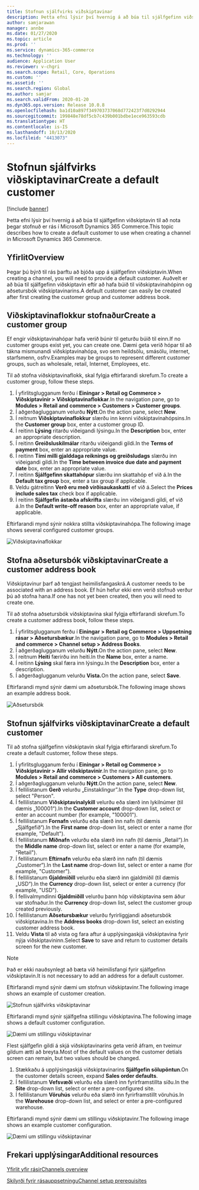 ```yaml
---
title: Stofnun sjálfvirks viðskiptavinar
description: Þetta efni lýsir því hvernig á að búa til sjálfgefinn viðskiptavin til að nota þegar stofnuð er rás í Microsoft Dynamics 365 Commerce.
author: samjarawan
manager: annbe
ms.date: 01/27/2020
ms.topic: article
ms.prod: ''
ms.service: dynamics-365-commerce
ms.technology: ''
audience: Application User
ms.reviewer: v-chgri
ms.search.scope: Retail, Core, Operations
ms.custom: ''
ms.assetid: ''
ms.search.region: Global
ms.author: samjar
ms.search.validFrom: 2020-01-20
ms.dyn365.ops.version: Release 10.0.8
ms.openlocfilehash: ba1d10a897f349703737068d772423f7d0292944
ms.sourcegitcommit: 199848e78df5cb7c439b001bdbe1ece963593cdb
ms.translationtype: HT
ms.contentlocale: is-IS
ms.lasthandoff: 10/13/2020
ms.locfileid: "4413073"
---
```

# <a name="create-a-default-customer"></a><span data-ttu-id="c48c1-103">Stofnun sjálfvirks viðskiptavinar</span><span class="sxs-lookup"><span data-stu-id="c48c1-103">Create a default customer</span></span>


[!include [banner](includes/banner.md)]

<span data-ttu-id="c48c1-104">Þetta efni lýsir því hvernig á að búa til sjálfgefinn viðskiptavin til að nota þegar stofnuð er rás í Microsoft Dynamics 365 Commerce.</span><span class="sxs-lookup"><span data-stu-id="c48c1-104">This topic describes how to create a default customer to use when creating a channel in Microsoft Dynamics 365 Commerce.</span></span>

## <a name="overview"></a><span data-ttu-id="c48c1-105">Yfirlit</span><span class="sxs-lookup"><span data-stu-id="c48c1-105">Overview</span></span>

<span data-ttu-id="c48c1-106">Þegar þú býrð til rás þarftu að bjóða upp á sjálfgefinn viðskiptavin.</span><span class="sxs-lookup"><span data-stu-id="c48c1-106">When creating a channel, you will need to provide a default customer.</span></span> <span data-ttu-id="c48c1-107">Auðvelt er að búa til sjálfgefinn viðskiptavin eftir að hafa búið til viðskiptavinahópinn og aðsetursbók viðskiptavinarins.</span><span class="sxs-lookup"><span data-stu-id="c48c1-107">A default customer can easily be created after first creating the customer group and customer address book.</span></span>

## <a name="create-a-customer-group"></a><span data-ttu-id="c48c1-108">Viðskiptavinaflokkur stofnaður</span><span class="sxs-lookup"><span data-stu-id="c48c1-108">Create a customer group</span></span>

<span data-ttu-id="c48c1-109">Ef engir viðskiptavinahópar hafa verið búnir til geturðu búið til einn.</span><span class="sxs-lookup"><span data-stu-id="c48c1-109">If no customer groups exist yet, you can create one.</span></span> <span data-ttu-id="c48c1-110">Dæmi geta verið hópar til að tákna mismunandi viðskiptavinahópa, svo sem heildsölu, smásölu, internet, starfsmenn, osfrv.</span><span class="sxs-lookup"><span data-stu-id="c48c1-110">Examples may be groups to represent different customer groups, such as wholesale, retail, Internet, Employees, etc.</span></span>

<span data-ttu-id="c48c1-111">Til að stofna viðskiptavinaflokk, skal fylgja eftirfarandi skrefum.</span><span class="sxs-lookup"><span data-stu-id="c48c1-111">To create a customer group, follow these steps.</span></span>

1. <span data-ttu-id="c48c1-112">Í yfirlitsglugganum ferðu í **Einingar \> Retail og Commerce \> Viðskiptavinir \> Viðskiptavinaflokkar**.</span><span class="sxs-lookup"><span data-stu-id="c48c1-112">In the navigation pane, go to **Modules \> Retail and commerce \> Customers \> Customer groups**.</span></span>
1. <span data-ttu-id="c48c1-113">Í aðgerðaglugganum velurðu **Nýtt**.</span><span class="sxs-lookup"><span data-stu-id="c48c1-113">On the action pane, select **New**.</span></span>
1. <span data-ttu-id="c48c1-114">Í reitnum **Viðskiptavinaflokkur** slærðu inn kenni viðskiptavinahópsins.</span><span class="sxs-lookup"><span data-stu-id="c48c1-114">In the **Customer group** box, enter a customer group ID.</span></span>
1. <span data-ttu-id="c48c1-115">Í reitinn **Lýsing** ritarðu viðeigandi lýsingu.</span><span class="sxs-lookup"><span data-stu-id="c48c1-115">In the **Description** box, enter an appropriate description.</span></span>
1. <span data-ttu-id="c48c1-116">Í reitinn **Greiðsluskilmálar** ritarðu viðeigandi gildi.</span><span class="sxs-lookup"><span data-stu-id="c48c1-116">In the **Terms of payment** box, enter an appropriate value.</span></span>
1. <span data-ttu-id="c48c1-117">Í reitinn **Tími milli gjalddaga reiknings og greiðsludags** slærðu inn viðeigandi gildi.</span><span class="sxs-lookup"><span data-stu-id="c48c1-117">In the **Time between invoice due date and payment date** box, enter an appropriate value.</span></span>
1. <span data-ttu-id="c48c1-118">Í reitinn **Sjálfgefinn skattahópur** slærðu inn skattahóp ef við á.</span><span class="sxs-lookup"><span data-stu-id="c48c1-118">In the **Default tax group** box, enter a tax group if applicable.</span></span>
1. <span data-ttu-id="c48c1-119">Veldu gátreitinn **Verð eru með virðisaukaskatti** ef við á.</span><span class="sxs-lookup"><span data-stu-id="c48c1-119">Select the **Prices include sales tax** check box if applicable.</span></span>
1. <span data-ttu-id="c48c1-120">Í reitinn **Sjálfgefin ástæða afskrifta** slærðu inn viðeigandi gildi, ef við á.</span><span class="sxs-lookup"><span data-stu-id="c48c1-120">In the **Default write-off reason** box, enter an appropriate value, if applicable.</span></span>

<span data-ttu-id="c48c1-121">Eftirfarandi mynd sýnir nokkra stillta viðskiptavinahópa.</span><span class="sxs-lookup"><span data-stu-id="c48c1-121">The following image shows several configured customer groups.</span></span>

![Viðskiptavinaflokkar](media/customer-groups.png)

## <a name="create-a-customer-address-book"></a><span data-ttu-id="c48c1-123">Stofna aðsetursbók viðskiptavinar</span><span class="sxs-lookup"><span data-stu-id="c48c1-123">Create a customer address book</span></span>

<span data-ttu-id="c48c1-124">Viðskiptavinur þarf að tengjast heimilisfangaskrá.</span><span class="sxs-lookup"><span data-stu-id="c48c1-124">A customer needs to be associated with an address book.</span></span> <span data-ttu-id="c48c1-125">Ef hún hefur ekki enn verið stofnuð verður þú að stofna hana.</span><span class="sxs-lookup"><span data-stu-id="c48c1-125">If one has not yet been created, then you will need to create one.</span></span>

<span data-ttu-id="c48c1-126">Til að stofna aðsetursbók viðskiptavina skal fylgja eftirfarandi skrefum.</span><span class="sxs-lookup"><span data-stu-id="c48c1-126">To create a customer address book, follow these steps.</span></span>

1. <span data-ttu-id="c48c1-127">Í yfirlitsglugganum ferðu í **Einingar \> Retail og Commerce \> Uppsetning rásar \> Aðsetursbækur**.</span><span class="sxs-lookup"><span data-stu-id="c48c1-127">In the navigation pane, go to **Modules \> Retail and commerce \> Channel setup \> Address Books**.</span></span>
1. <span data-ttu-id="c48c1-128">Í aðgerðaglugganum velurðu **Nýtt**.</span><span class="sxs-lookup"><span data-stu-id="c48c1-128">On the action pane, select **New**.</span></span>
1. <span data-ttu-id="c48c1-129">Í reitnum **Heiti** færirðu inn heiti.</span><span class="sxs-lookup"><span data-stu-id="c48c1-129">In the **Name** box, enter a name.</span></span>
1. <span data-ttu-id="c48c1-130">Í reitinn **Lýsing** skal færa inn lýsingu.</span><span class="sxs-lookup"><span data-stu-id="c48c1-130">In the **Description** box, enter a description.</span></span>
1. <span data-ttu-id="c48c1-131">Í aðgerðaglugganum velurðu **Vista.**</span><span class="sxs-lookup"><span data-stu-id="c48c1-131">On the action pane, select **Save**.</span></span>

<span data-ttu-id="c48c1-132">Eftirfarandi mynd sýnir dæmi um aðsetursbók.</span><span class="sxs-lookup"><span data-stu-id="c48c1-132">The following image shows an example address book.</span></span>

![Aðsetursbók](media/address-book.png)

## <a name="create-a-default-customer"></a><span data-ttu-id="c48c1-134">Stofnun sjálfvirks viðskiptavinar</span><span class="sxs-lookup"><span data-stu-id="c48c1-134">Create a default customer</span></span>

<span data-ttu-id="c48c1-135">Til að stofna sjálfgefinn viðskiptavin skal fylgja eftirfarandi skrefum.</span><span class="sxs-lookup"><span data-stu-id="c48c1-135">To create a default customer, follow these steps.</span></span>

1. <span data-ttu-id="c48c1-136">Í yfirlitsglugganum ferðu í **Einingar \> Retail og Commerce \> Viðskiptavinir \> Allir viðskiptavinir**.</span><span class="sxs-lookup"><span data-stu-id="c48c1-136">In the navigation pane, go to **Modules \> Retail and commerce \> Customers \> All customers**.</span></span>
1. <span data-ttu-id="c48c1-137">Í aðgerðaglugganum velurðu **Nýtt**.</span><span class="sxs-lookup"><span data-stu-id="c48c1-137">On the action pane, select **New**.</span></span>
1. <span data-ttu-id="c48c1-138">Í fellilistanum **Gerð** velurðu „Einstaklingur”.</span><span class="sxs-lookup"><span data-stu-id="c48c1-138">In the **Type** drop-down list, select "Person".</span></span>
1. <span data-ttu-id="c48c1-139">Í fellilistanum **Viðskiptavinalykill** velurðu eða slærð inn lykilnúmer (til dæmis „100001“).</span><span class="sxs-lookup"><span data-stu-id="c48c1-139">In the **Customer account** drop-down list, select or enter an account number (for example, "100001").</span></span>
1. <span data-ttu-id="c48c1-140">Í fellilistanum **Fornafn** velurðu eða slærð inn nafn (til dæmis „Sjálfgefið“).</span><span class="sxs-lookup"><span data-stu-id="c48c1-140">In the **First name** drop-down list, select or enter a name (for example, "Default").</span></span>
1. <span data-ttu-id="c48c1-141">Í fellilistanum **Miðnafn** velurðu eða slærð inn nafn (til dæmis „Retail“).</span><span class="sxs-lookup"><span data-stu-id="c48c1-141">In the **Middle name** drop-down list, select or enter a name (for example, "Retail").</span></span>
1. <span data-ttu-id="c48c1-142">Í fellilistanum **Eftirnafn** velurðu eða slærð inn nafn (til dæmis „Customer“).</span><span class="sxs-lookup"><span data-stu-id="c48c1-142">In the **Last name** drop-down list, select or enter a name (for example, "Customer").</span></span>
1. <span data-ttu-id="c48c1-143">Í fellilistanum **Gjaldmiðill** velurðu eða slærð inn gjaldmiðil (til dæmis „USD“).</span><span class="sxs-lookup"><span data-stu-id="c48c1-143">In the **Currency** drop-down list, select or enter a currency (for example, "USD").</span></span>
1. <span data-ttu-id="c48c1-144">Í fellivalmyndinni **Gjaldmiðill** velurðu þann hóp viðskiptavina sem áður var stofnaður.</span><span class="sxs-lookup"><span data-stu-id="c48c1-144">In the **Currency** drop-down list, select the customer group created previously.</span></span>
1. <span data-ttu-id="c48c1-145">Í fellilistanum **Aðsetursbækur** velurðu fyrirliggjandi aðsetursbók viðskiptavina.</span><span class="sxs-lookup"><span data-stu-id="c48c1-145">In the **Address books**  drop-down list, select an existing customer address book.</span></span>
1. <span data-ttu-id="c48c1-146">Veldu **Vista** til að vista og fara aftur á upplýsingaskjá viðskiptavina fyrir nýja viðskiptavininn.</span><span class="sxs-lookup"><span data-stu-id="c48c1-146">Select **Save** to save and return to customer details screen for the new customer.</span></span>

> [!NOTE]
> <span data-ttu-id="c48c1-147">Það er ekki nauðsynlegt að bæta við heimilisfangi fyrir sjálfgefinn viðskiptavin.</span><span class="sxs-lookup"><span data-stu-id="c48c1-147">It is not necessary to add an address for a default customer.</span></span>

<span data-ttu-id="c48c1-148">Eftirfarandi mynd sýnir dæmi um stofnun viðskiptavinr.</span><span class="sxs-lookup"><span data-stu-id="c48c1-148">The following image shows an example of customer creation.</span></span>

![Stofnun sjálfvirks viðskiptavinar](media/default-customer-creation.png)

<span data-ttu-id="c48c1-150">Eftirfarandi mynd sýnir sjálfgefna stillingu viðskiptavina.</span><span class="sxs-lookup"><span data-stu-id="c48c1-150">The following image shows a default customer configuration.</span></span>

![Dæmi um stillingu viðskiptavinar](media/default-customer-configuration1.png)

<span data-ttu-id="c48c1-152">Flest sjálfgefin gildi á skjá viðskiptavinarins geta verið áfram, en tveimur gildum ætti að breyta.</span><span class="sxs-lookup"><span data-stu-id="c48c1-152">Most of the default values on the customer detials screen can remain, but two values should be changed.</span></span>

1. <span data-ttu-id="c48c1-153">Stækkaðu á upplýsingaskjá viðskiptavinarins **Sjálfgefin sölupöntun**.</span><span class="sxs-lookup"><span data-stu-id="c48c1-153">On the customer details screen, expand **Sales order defaults**.</span></span>
1. <span data-ttu-id="c48c1-154">Í fellilistanum **Vefsvæði** velurðu eða slærð inn fyrirframstillta síðu.</span><span class="sxs-lookup"><span data-stu-id="c48c1-154">In the **Site** drop-down list, select or enter a pre-configured site.</span></span>
1. <span data-ttu-id="c48c1-155">Í fellilistanum **Vöruhús** velurðu eða slærð inn fyrirframstillt vöruhús.</span><span class="sxs-lookup"><span data-stu-id="c48c1-155">In the **Warehouse** drop-down list, and select or enter a pre-configured warehouse.</span></span>

<span data-ttu-id="c48c1-156">Eftirfarandi mynd sýnir dæmi um stillingu viðskiptavinr.</span><span class="sxs-lookup"><span data-stu-id="c48c1-156">The following image shows an example customer configuration.</span></span>

![Dæmi um stillingu viðskiptavinar](media/default-customer-configuration2.png)

## <a name="additional-resources"></a><span data-ttu-id="c48c1-158">Frekari upplýsingar</span><span class="sxs-lookup"><span data-stu-id="c48c1-158">Additional resources</span></span>

[<span data-ttu-id="c48c1-159">Yfirlit yfir rásir</span><span class="sxs-lookup"><span data-stu-id="c48c1-159">Channels overview</span></span>](channels-overview.md)

[<span data-ttu-id="c48c1-160">Skilyrði fyrir rásauppsetningu</span><span class="sxs-lookup"><span data-stu-id="c48c1-160">Channel setup prerequisites</span></span>](channels-prerequisites.md)
